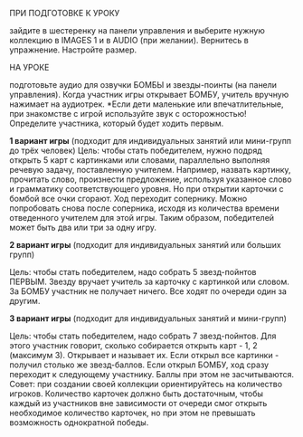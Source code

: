 ПРИ ПОДГОТОВКЕ К УРОКУ

зайдите в шестеренку на панели управления и выберите нужную коллекцию в IMAGES 1 и в AUDIO (при желании). Вернитесь в упражнение. Настройте размер. 

НА УРОКЕ

подготовьте аудио для озвучки БОМБЫ и звезды-поинты (на панели управления). Когда участник игры открывает БОМБУ, учитель вручную нажимает на аудиотрек. *Если дети маленькие или впечатлительные, при знакомстве с игрой используйте звук с осторожностью!
Определите участника, который будет ходить первым.

**1 вариант игры** (подходит для индивидуальных занятий или мини-групп до трёх человек)
Цель: чтобы стать победителем, нужно подряд открыть 5 карт с картинками или словами, параллельно выполняя речевую задачу, поставленную учителем. Например,
назвать картинку, прочитать слово, произнести предложение, используя указанное слово и грамматику соответствующего уровня.
Но при открытии карточки с бомбой все очки сгорают. Ход переходит сопернику. Можно попробовать снова после соперника, исходя из количества времени отведенного учителем для этой игры. Таким образом, победителей может быть два или три за одну игру.

**2 вариант игры** (подходит для индивидуальных занятий или больших групп)

Цель: чтобы стать победителем, надо собрать 5 звезд-пойнтов ПЕРВЫМ. Звезду вручает учитель за карточку с картинкой или словом. За БОМБУ участник не получает ничего. Все ходят по очереди один за другим.

**3 вариант игры** (подходит для индивидуальных занятий и мини-групп)

Цель: чтобы стать победителем, надо собрать 7 звезд-пойнтов. Для этого участник говорит, сколько собирается открыть карт - 1, 2 (максимум 3). Открывает и называет их. Если открыл все картинки - получил столько же звезд-баллов. Если открыл БОМБУ, ход сразу переходит к следующему участнику. Баллы при этом не засчитываются. 
Совет: при создании своей коллекции ориентируйтесь на количество игроков. Количество карточек должно быть достаточным, чтобы каждый из участников вне зависимости от очереди смог открыть необходимое количество карточек, но при этом не превышать возможность однократной победы. 

